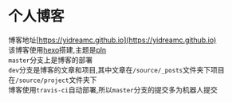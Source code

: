 # 个人博客

博客地址[https://yidreamc.github.io](https://yidreamc.github.io)  
该博客使用[hexo](https://hexo.io/zh-cn/index.html)搭建,主题是[pln](https://github.com/gaoryrt/hexo-theme-pln)  
`master`分支上是博客的部署  
`dev`分支是博客的文章和项目,其中文章在`/source/_posts`文件夹下项目在`/source/project`文件夹下  
博客使用`travis-ci`自动部署,所以`master`分支的提交多为机器人提交

